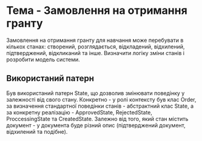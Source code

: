 # Тема - Замовлення на отримання гранту

Замовлення на отримання гранту для навчання може перебувати в кількох станах: створений, розглядається, відкладений, відхилений, підтверджений, відкликаний та інше. Визначити логіку зміни станів і розробити модель системи.

## Використаний патерн
Був використаний патерн State, що дозволив змінювати поведінку у залежності від свого стану. Конкретно - у ролі контексту був клас Order, за визначення стандартної поведінки станів - абстрактний клас State, а за конкретну реалізацію - ApprovedState, RejectedState, ProccessingState та CreatedState.
Залежно від того, який стан містить документ - у документа буде різний опис (підтверджений документ, відхилений та подібне).
